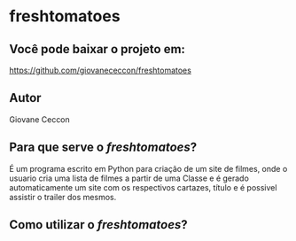 # freshtomatoes

## Você pode baixar o projeto em:
https://github.com/giovanececcon/freshtomatoes


## Autor
Giovane Ceccon

## Para que serve o *freshtomatoes*?

É um programa escrito em Python para criação de um site de filmes, onde o usuario cria uma lista de filmes a partir de uma Classe e
é gerado automaticamente um site com os respectivos cartazes, título e é possivel assistir o trailer dos mesmos.

## Como utilizar o *freshtomatoes*?

